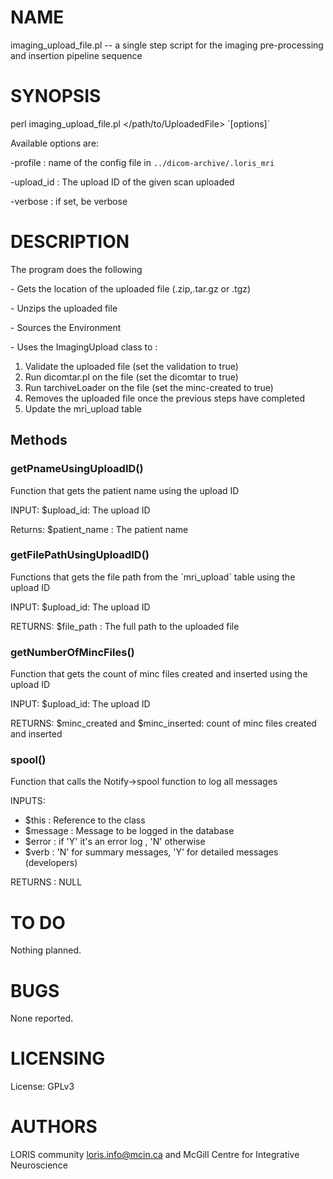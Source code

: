 # NAME

imaging\_upload\_file.pl -- a single step script for the imaging pre-processing
and insertion pipeline sequence

# SYNOPSIS

perl imaging\_upload\_file.pl &lt;/path/to/UploadedFile> \`\[options\]\`

Available options are:

\-profile      : name of the config file in
                `../dicom-archive/.loris_mri`

\-upload\_id    : The upload ID of the given scan uploaded

\-verbose      : if set, be verbose

# DESCRIPTION

The program does the following

\- Gets the location of the uploaded file (.zip,.tar.gz or .tgz)

\- Unzips the uploaded file

\- Sources the Environment

\- Uses the ImagingUpload class to :
   1) Validate the uploaded file   (set the validation to true)
   2) Run dicomtar.pl on the file  (set the dicomtar to true)
   3) Run tarchiveLoader on the file (set the minc-created to true)
   4) Removes the uploaded file once the previous steps have completed
   5) Update the mri\_upload table

## Methods

### getPnameUsingUploadID()

Function that gets the patient name using the upload ID

INPUT: $upload\_id: The upload ID

Returns: $patient\_name : The patient name

### getFilePathUsingUploadID()

Functions that gets the file path from the \`mri\_upload\` table using the upload
ID

INPUT:  $upload\_id: The upload ID

RETURNS: $file\_path : The full path to the uploaded file

### getNumberOfMincFiles()

Function that gets the count of minc files created and inserted using the
upload ID

INPUT:  $upload\_id: The upload ID

RETURNS: $minc\_created and $minc\_inserted: count of minc files created and
inserted

### spool()

Function that calls the Notify->spool function to log all messages

INPUTS:
 - $this      : Reference to the class
 - $message   : Message to be logged in the database
 - $error     : if 'Y' it's an error log , 'N' otherwise
 - $verb      : 'N' for summary messages, 'Y' for detailed messages (developers)

RETURNS    : NULL

# TO DO

Nothing planned.

# BUGS

None reported.

# LICENSING

License: GPLv3

# AUTHORS

LORIS community <loris.info@mcin.ca> and McGill Centre for Integrative
Neuroscience
